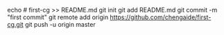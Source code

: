 echo # first-cg >> README.md
git init
git add README.md
git commit -m "first commit"
git remote add origin https://github.com/chengaide/first-cg.git
git push -u origin master
